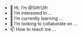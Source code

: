 - 👋 Hi, I’m @SilfrUlfr
- 👀 I’m interested in ...
- 🌱 I’m currently learning ...
- 💞️ I’m looking to collaborate on ...
- 📫 How to reach me ...

<!---
SilfrUlfr/SilfrUlfr is a ✨ special ✨ repository because its `README.md` (this file) appears on your GitHub profile.
You can click the Preview link to take a look at your changes.
--->
